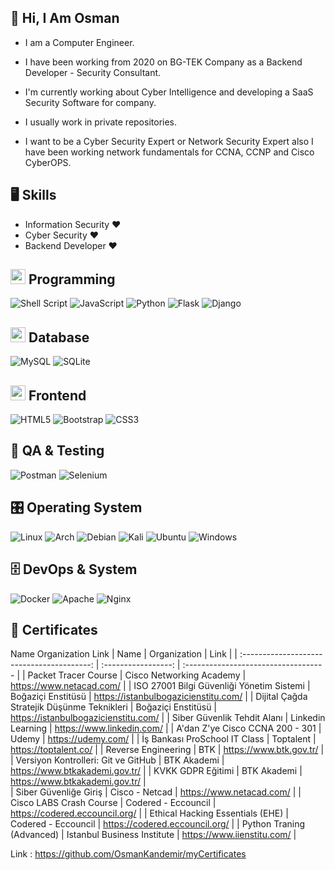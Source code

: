 
## 👋 Hi, I Am Osman

- I am a Computer Engineer.
- I have been working from 2020 on BG-TEK Company as a Backend Developer - Security Consultant.
- I'm currently working about Cyber Intelligence and developing a SaaS Security Software for company.

- I usually work in private repositories.
- I want to be a Cyber Security Expert or Network Security Expert also I have been working network fundamentals for CCNA, CCNP and Cisco CyberOPS.



 ## 🖥️ Skills
 
 - Information Security ❤
 - Cyber Security ❤
 - Backend Developer ❤

## <img src="https://cdn.iconscout.com/icon/free/png-256/coding-294-459944.png" width="24px" height="24px"> Programming

![Shell Script](https://img.shields.io/badge/shell_script-%23121011.svg?style=for-the-badge&logo=gnu-bash&logoColor=white)
![JavaScript](https://img.shields.io/badge/javascript-%23323330.svg?style=for-the-badge&logo=javascript&logoColor=%23F7DF1E)
![Python](https://img.shields.io/badge/python-3670A0?style=for-the-badge&logo=python&logoColor=ffdd54)
![Flask](https://img.shields.io/badge/flask-%23000.svg?style=for-the-badge&logo=flask&logoColor=white)
![Django](https://img.shields.io/badge/django-%23092E20.svg?style=for-the-badge&logo=django&logoColor=white)

## <img src="https://cdn.iconscout.com/icon/free/png-256/database-828-448141.png" width="24px" height="24px"> Database

![MySQL](https://img.shields.io/badge/mysql-%2300f.svg?style=for-the-badge&logo=mysql&logoColor=white)
![SQLite](https://img.shields.io/badge/sqlite-%2307405e.svg?style=for-the-badge&logo=sqlite&logoColor=white)

## <img src="https://cdn.iconscout.com/icon/premium/png-256-thumb/frontend-1874446-1587018.png" width="24px" height="24px"> Frontend
![HTML5](https://img.shields.io/badge/html5-%23E34F26.svg?style=for-the-badge&logo=html5&logoColor=white)
![Bootstrap](https://img.shields.io/badge/bootstrap-%23563D7C.svg?style=for-the-badge&logo=bootstrap&logoColor=white)
![CSS3](https://img.shields.io/badge/css3-%231572B6.svg?style=for-the-badge&logo=css3&logoColor=white)

## 🧪 QA & Testing
![Postman](https://img.shields.io/badge/Postman-FF6C37?style=for-the-badge&logo=postman&logoColor=white)
![Selenium](https://img.shields.io/badge/-selenium-%43B02A?style=for-the-badge&logo=selenium&logoColor=white)

## 🎛️ Operating System
![Linux](https://img.shields.io/badge/Linux-FCC624?style=for-the-badge&logo=linux&logoColor=black)
![Arch](https://img.shields.io/badge/Arch%20Linux-1793D1?logo=arch-linux&logoColor=fff&style=for-the-badge)
![Debian](https://img.shields.io/badge/Debian-D70A53?style=for-the-badge&logo=debian&logoColor=white)
![Kali](https://img.shields.io/badge/Kali-268BEE?style=for-the-badge&logo=kalilinux&logoColor=white)
![Ubuntu](https://img.shields.io/badge/Ubuntu-E95420?style=for-the-badge&logo=ubuntu&logoColor=white)
![Windows](https://img.shields.io/badge/Windows-0078D6?style=for-the-badge&logo=windows&logoColor=white)

## 🗄️ DevOps & System
![Docker](https://img.shields.io/badge/docker-%230db7ed.svg?style=for-the-badge&logo=docker&logoColor=white)
![Apache](https://img.shields.io/badge/apache-%23D42029.svg?style=for-the-badge&logo=apache&logoColor=white)
![Nginx](https://img.shields.io/badge/nginx-%23009639.svg?style=for-the-badge&logo=nginx&logoColor=white)
 
 ## 📜 Certificates
 
 Name	Organization	Link
|                   Name                     |    Organization             |               Link                   |
| :----------------------------------------: | :-----------------:         | :----------------------------------- |
| Packet Tracer Course                       | Cisco Networking Academy    | https://www.netacad.com/             |
| ISO 27001 Bilgi Güvenliği Yönetim Sistemi  | Boğaziçi Enstitüsü          | https://istanbulbogazicienstitu.com/ |
| Dijital Çağda Stratejik Düşünme Teknikleri | Boğaziçi Enstitüsü          | https://istanbulbogazicienstitu.com/ |
| Siber Güvenlik Tehdit Alanı                | Linkedin Learning           | https://www.linkedin.com/            |
| A'dan Z'ye Cisco CCNA 200 - 301            | Udemy                       | https://udemy.com/                   |
| İş Bankası ProSchool IT Class              | Toptalent                   | https://toptalent.co/                |
| Reverse Engineering                        | BTK                         | https://www.btk.gov.tr/              |  
| Versiyon Kontrolleri: Git ve GitHub        | BTK Akademi                 | https://www.btkakademi.gov.tr/       |
| KVKK GDPR Eğitimi                          | BTK Akademi                 | https://www.btkakademi.gov.tr/       |  
| Siber Güvenliğe Giriş                      | Cisco - Netcad              | https://www.netacad.com/             | 
| Cisco LABS Crash Course                    | Codered - Eccouncil         | https://codered.eccouncil.org/       |
| Ethical Hacking Essentials (EHE)           | Codered - Eccouncil         | https://codered.eccouncil.org/       |
| Python Traning (Advanced)                  | Istanbul Business Institute | https://www.iienstitu.com/           |

Link : https://github.com/OsmanKandemir/myCertificates

 
 
 
